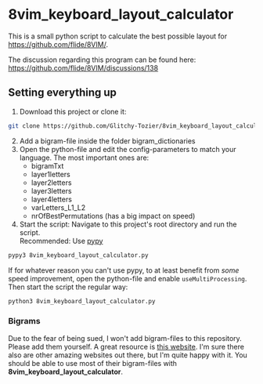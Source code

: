 # 8vim_keyboard_layout_calculator

This is a small python script to calculate the best possible layout for https://github.com/flide/8VIM/.

The discussion regarding this program can be found here: https://github.com/flide/8VIM/discussions/138

## Setting everything up
1. Download this project or clone it:
```sh
git clone https://github.com/Glitchy-Tozier/8vim_keyboard_layout_calculator.git
```
2. Add a bigram-file inside the folder bigram_dictionaries
3. Open the python-file and edit the config-parameters to match your language. The most important ones are:
    - bigramTxt
    - layer1letters
    - layer2letters
    - layer3letters
    - layer4letters
    - varLetters_L1_L2
    - nrOfBestPermutations (has a big impact on speed)
4. Start the script:
Navigate to this project's root directory and run the script.  
Recommended: Use [pypy](https://www.pypy.org/)
```sh
pypy3 8vim_keyboard_layout_calculator.py
```
If for whatever reason you can't use pypy, to at least benefit from *some* speed improvement, open the python-file and enable `useMultiProcessing`. Then start the script the regular way:
```sh
python3 8vim_keyboard_layout_calculator.py
```

### Bigrams
Due to the fear of being sued, I won't add bigram-files to this repository. Please add them yourself. A great resource is [this website](http://practicalcryptography.com/cryptanalysis/letter-frequencies-various-languages/).
I'm sure there also are other amazing websites out there, but I'm quite happy with it. You should be able to use most of their bigram-files with **8vim_keyboard_layout_calculator**.
